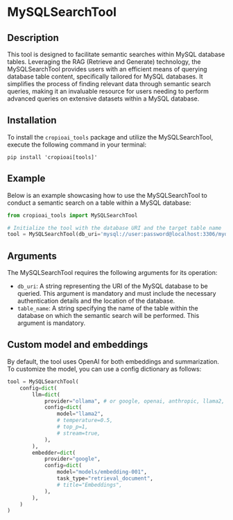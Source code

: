 # MySQLSearchTool

## Description
This tool is designed to facilitate semantic searches within MySQL database tables. Leveraging the RAG (Retrieve and Generate) technology, the MySQLSearchTool provides users with an efficient means of querying database table content, specifically tailored for MySQL databases. It simplifies the process of finding relevant data through semantic search queries, making it an invaluable resource for users needing to perform advanced queries on extensive datasets within a MySQL database.

## Installation
To install the `cropioai_tools` package and utilize the MySQLSearchTool, execute the following command in your terminal:

```shell
pip install 'cropioai[tools]'
```

## Example
Below is an example showcasing how to use the MySQLSearchTool to conduct a semantic search on a table within a MySQL database:

```python
from cropioai_tools import MySQLSearchTool

# Initialize the tool with the database URI and the target table name
tool = MySQLSearchTool(db_uri='mysql://user:password@localhost:3306/mydatabase', table_name='employees')

```

## Arguments
The MySQLSearchTool requires the following arguments for its operation:

- `db_uri`: A string representing the URI of the MySQL database to be queried. This argument is mandatory and must include the necessary authentication details and the location of the database.
- `table_name`: A string specifying the name of the table within the database on which the semantic search will be performed. This argument is mandatory.

## Custom model and embeddings

By default, the tool uses OpenAI for both embeddings and summarization. To customize the model, you can use a config dictionary as follows:

```python
tool = MySQLSearchTool(
    config=dict(
        llm=dict(
            provider="ollama", # or google, openai, anthropic, llama2, ...
            config=dict(
                model="llama2",
                # temperature=0.5,
                # top_p=1,
                # stream=true,
            ),
        ),
        embedder=dict(
            provider="google",
            config=dict(
                model="models/embedding-001",
                task_type="retrieval_document",
                # title="Embeddings",
            ),
        ),
    )
)
```
